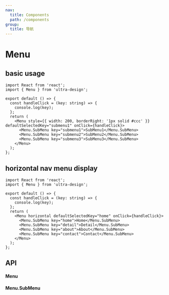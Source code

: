 ```yaml
---
nav:
  title: Components
  path: /components
group:
  title: 导航
---
```


# Menu

## basic usage

```tsx
import React from 'react';
import { Menu } from 'ultra-design';

export default () => {
  const handleClick = (key: string) => {
    console.log(key);
  };
  return (
    <Menu style={{ width: 200, borderRight: '1px solid #ccc' }} defaultSelectedKey="submenu1" onClick={handleClick}>
      <Menu.SubMenu key="submenu1">SubMenu1</Menu.SubMenu>
      <Menu.SubMenu key="submenu2">SubMenu2</Menu.SubMenu>
      <Menu.SubMenu key="submenu3">SubMenu3</Menu.SubMenu>
    </Menu>
  );
};
```

## horizontal nav menu display

```tsx
import React from 'react';
import { Menu } from 'ultra-design';

export default () => {
  const handleClick = (key: string) => {
    console.log(key);
  };
  return (
    <Menu horizontal defaultSelectedKey="home" onClick={handleClick}>
      <Menu.SubMenu key="home">Home</Menu.SubMenu>
      <Menu.SubMenu key="detail">Detail</Menu.SubMenu>
      <Menu.SubMenu key="about">About</Menu.SubMenu>
      <Menu.SubMenu key="contact">Contact</Menu.SubMenu>
    </Menu>
  );
};
```

## API

#### Menu

<API hideTitle src="./menu.tsx" />

#### Menu.SubMenu

<API hideTitle src="./sub-menu.tsx" />
